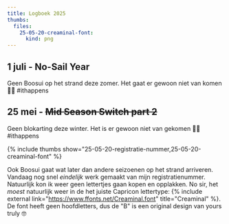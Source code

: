 ```yaml
---
title: Logboek 2025
thumbs:
  files:
    25-05-20-creaminal-font:
      kind: png
---
```


## 1 juli - No-Sail Year

Geen Boosui op het strand deze zomer. Het gaat er gewoon niet van komen 🤷‍♂️ #ithappens

## 25 mei - <strike>Mid Season Switch part 2</strike>

Geen blokarting deze winter. Het is er gewoon niet van gekomen 🤷‍♂️ #ithappens

{% include thumbs show="25-05-20-registratie-nummer,25-05-20-creaminal-font" %}

Ook Boosui gaat wat later dan andere seizoenen op het strand arriveren. Vandaag nog snel _eindelijk_ werk gemaakt van mijn registratienummer. Natuurlijk kon ik weer geen lettertjes gaan kopen en opplakken. No sir, het _moest_ natuurlijk weer in de het juiste Capricon lettertype: {% include external link="https://www.ffonts.net/Creaminal.font" title="Creaminal" %}. De font heeft geen hoofdletters, dus de "B" is een original design van yours truly 🤓
